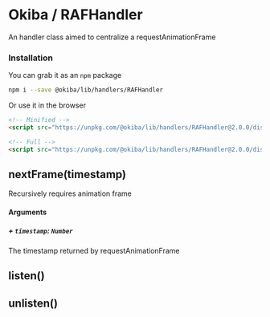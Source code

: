 

# Okiba / RAFHandler
An handler class aimed to centralize a requestAnimationFrame




### Installation

You can grab it as an `npm` package
```bash
npm i --save @okiba/lib/handlers/RAFHandler
```

Or use it in the browser
```html
<!-- Minified -->
<script src="https://unpkg.com/@okiba/lib/handlers/RAFHandler@2.0.0/dist/index.min.js"></script>

<!-- Full -->
<script src="https://unpkg.com/@okiba/lib/handlers/RAFHandler@2.0.0/dist/index.js"></script>
```







## nextFrame(timestamp)


Recursively requires animation frame







#### Arguments


##### + `timestamp`: `Number`

The timestamp returned by requestAnimationFrame





## listen()









## unlisten()








